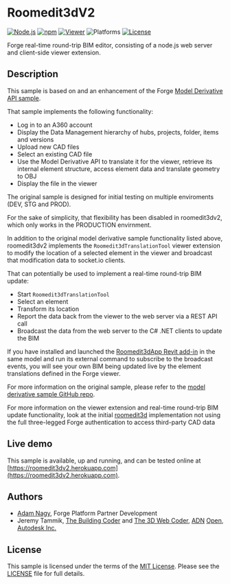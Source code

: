 # Roomedit3dV2

[![Node.js](https://img.shields.io/badge/Node.js-6.2.0-blue.svg)](https://nodejs.org/)
[![npm](https://img.shields.io/badge/npm-3.8.9-blue.svg)](https://www.npmjs.com/)
[![Viewer](https://img.shields.io/badge/Viewer-v2.8-green.svg)](http://developer-autodesk.github.io/)
![Platforms](https://img.shields.io/badge/platform-windows%20%7C%20osx%20%7C%20linux-lightgray.svg)
[![License](http://img.shields.io/:license-mit-blue.svg)](http://opensource.org/licenses/MIT)

Forge real-time round-trip BIM editor, consisting of a node.js web server and client-side viewer extension.

## Description

This sample is based on and an enhancement of the
Forge [Model Derivative API sample](https://github.com/Developer-Autodesk/model.derivative.api-nodejs-sample).

That sample implements the following functionality:

- Log in to an A360 account
- Display the Data Management hierarchy of hubs, projects, folder, items and versions
- Upload new CAD files
- Select an existing CAD file
- Use the Model Derivative API to translate it for the viewer, retrieve its internal element structure, access element data and translate geometry to OBJ
- Display the file in the viewer

The original sample is designed for initial testing on multiple enviroments (DEV, STG and PROD).

For the sake of simplicity, that flexibility has been disabled in roomedit3dv2, which only works in the PRODUCTION envirnment.

In addition to the original model derivative sample functionality listed above, roomedit3dv2 implements the `Roomedit3dTranslationTool` viewer extension to modify the location of a selected element in the viewer and broadcast that modification data to socket.io clients.

That can potentially be used to implement a real-time round-trip BIM update:

- Start `Roomedit3dTranslationTool`
- Select an element
- Transform its location
- Report the data back from the viewer to the web server via a REST API call
- Broadcast the data from the web server to the C# .NET clients to update the BIM

If you have installed and launched
the [Roomedit3dApp Revit add-in](https://github.com/jeremytammik/Roomedit3dApp) in
the same model and run its external command to subscribe to the broadcast events, you will see your own BIM being updated live by the element translations defined in the Forge viewer.

For more information on the original sample, please refer to
the [model derivative sample GitHub repo](https://github.com/Developer-Autodesk/model.derivative.api-nodejs-sample).

For more information on the viewer extension and real-time round-trip BIM update functionality, look at the
initial [roomedit3d](https://github.com/jeremytammik/roomedit3d) implementation
not using the full three-legged Forge authentication to access third-party CAD data


## Live demo

This sample is available, up and running, and can be tested online at [https://roomedit3dv2.herokuapp.com](https://roomedit3dv2.herokuapp.com).


## Authors

- [Adam Nagy](http://adndevblog.typepad.com/cloud_and_mobile/adam-nagy.html), Forge Platform Partner Development
- Jeremy Tammik,
[The Building Coder](http://thebuildingcoder.typepad.com) and
[The 3D Web Coder](http://the3dwebcoder.typepad.com),
[ADN](http://www.autodesk.com/adn)
[Open](http://www.autodesk.com/adnopen),
[Autodesk Inc.](http://www.autodesk.com)


## License

This sample is licensed under the terms of the [MIT License](http://opensource.org/licenses/MIT).
Please see the [LICENSE](LICENSE) file for full details.
